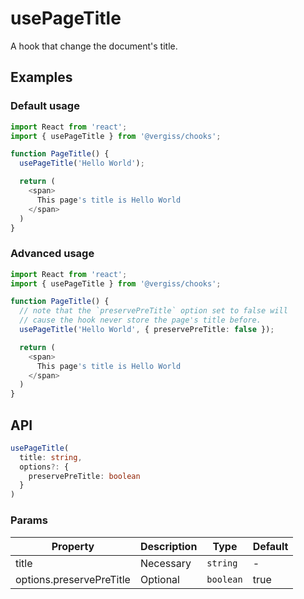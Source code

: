 # usePageTitle

A hook that change the document's title.

## Examples

### Default usage

```typescript jsx
import React from 'react';
import { usePageTitle } from '@vergiss/chooks';

function PageTitle() {
  usePageTitle('Hello World');

  return (
    <span>
      This page's title is Hello World
    </span>
  )
}
```

### Advanced usage

```typescript  jsx
import React from 'react';
import { usePageTitle } from '@vergiss/chooks';

function PageTitle() {
  // note that the `preservePreTitle` option set to false will
  // cause the hook never store the page's title before.
  usePageTitle('Hello World', { preservePreTitle: false });

  return (
    <span>
      This page's title is Hello World
    </span>
  )
}
```

## API
```typescript
usePageTitle(
  title: string,
  options?: {
    preservePreTitle: boolean
  }
)
```

### Params
| Property     | Description                  | Type                                     | Default |
| ------------ | ---------------------------- | ---------------------------------------- | ------- |
| title | Necessary | `string` | - |
| options.preservePreTitle | Optional | `boolean` | true |
